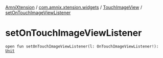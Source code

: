 [AmniXtension](../../index.md) / [com.amnix.xtension.widgets](../index.md) / [TouchImageView](index.md) / [setOnTouchImageViewListener](./set-on-touch-image-view-listener.md)

# setOnTouchImageViewListener

`open fun setOnTouchImageViewListener(l: OnTouchImageViewListener!): `[`Unit`](https://kotlinlang.org/api/latest/jvm/stdlib/kotlin/-unit/index.html)
